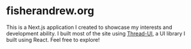 # fisherandrew.org

This is a Next.js application I created to showcase my interests and development ability. I built most of the site using [Thread-UI](https://github.com/fisherbyu/thread-ui), a UI library I built using React. Feel free to explore!
